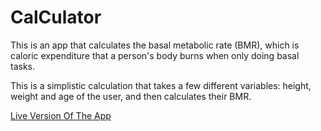 # CalCulator

This is an app that calculates the basal metabolic rate (BMR), which is caloric expenditure that a person's body burns when only doing basal tasks. 

This is a simplistic calculation that takes a few different variables: height, weight and age of the user, and then calculates their BMR. 

[Live Version Of The App](https://cal-culators.herokuapp.com/)